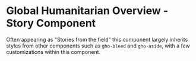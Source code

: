 Global Humanitarian Overview - Story Component
==============================================

Often appearing as "Stories from the field" this component largely inherits styles from other components such as `gho-bleed` and `gho-aside`, with a few customizations within this component.
